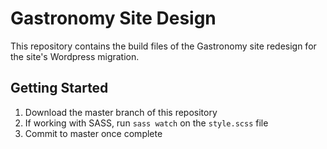 # Gastronomy Site Design

This repository contains the build files of the Gastronomy site redesign for the site's Wordpress migration.

## Getting Started

1. Download the master branch of this repository
2. If working with SASS, run `sass watch` on the `style.scss` file
3. Commit to master once complete
